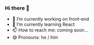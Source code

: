 ### Hi there 👋



- 🔭 I’m currently working on front-end
- 🌱 I’m currently learning React
- 📫 How to reach me: coming soon...
- 😄 Pronouns: he / him


